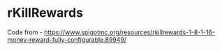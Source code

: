 # rKillRewards
Code from - https://www.spigotmc.org/resources/rkillrewards-1-8-1-16-money-reward-fully-configurable.89949/
